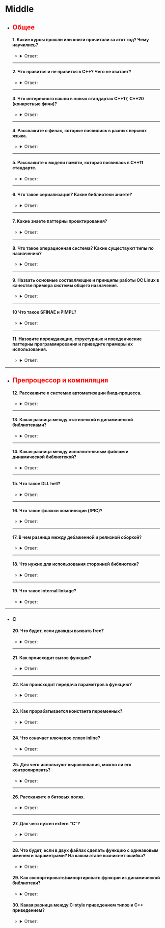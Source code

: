 # Middle

- ## <span style="color:red">Общее</span>

  #### 1. Какие курсы прошли или книги прочитали за этот год? Чему научились?

    - <details><summary>Ответ:</summary>

        - Otus [C++ professional](https://otus.ru/lessons/cpp-specialization/)
        - intel [multithreading](https://www.intel.com/content/www/us/en/support/ru-banner-inside.html)
        - [coding-interview-university](https://github.com/jwasham/coding-interview-university)
        - [Algorithms](https://github.com/Jollu8/Algorithms)
        - [LeetCode](https://leetcode.com/)
    </details>

  ---

  #### 2. Что нравится и не нравится в С++? Чего не хватает?

    - <details><summary>Ответ:</summary>

        - likes
            - Smart pointers
            - Pointers
            - free memory
            - OOP
            - C++
            - Data race
            - STL
            - Algorithms
            - I love my life because of C++

        - Unlike
            - Pointers
            - C++
            - I hate my life because it has to do with C++
    </details>

  ---

  #### 3. Что интересного нашли в новых стандартах С++17, С++20 (конкретные фичи)?

    - <details><summary>Ответ:</summary>

        - C++17
            - Nested Namespaces
            - Variable declaration in if and switch
            - if constexpr statement
            - Structured bindings
            - Fold Expressions
            - Direct list initialization of enums

        - C++20
            - C++ Concepts library
            - 3-way comparisons
            - Map contains
            - Range-based for loop
            - New identifiers ( import, module)
            - Calendar and time zone library
            - std::string functions
            - Array bounded/unbounded
            - std::to_array
            - Likely and unlikely attributes
    </details>

  ---

  #### 4. Расскажите о фичах, которые появились в разных версиях языка.

    - <details><summary>Ответ:</summary>

        - C++ best [futures](https://en.cppreference.com/w/cpp/standard_library)
    </details>

  ---

  #### 5. Расскажите о модели памяти, которая появилась в С++11 стандарте.

    - <details><summary>Ответ:</summary>

        - Модель памяти была разработана для C++11 и принята C11. Лоуренс Кроул проделал большую работу, чтобы интерфейс
          для атомарных операций был как можно ближе.
        - ##### Модель памяти С++ 11
            - Модель памяти, также известная как модель согласованности памяти, представляет собой спецификацию
              допустимого поведения многопоточных программ, выполняющихся с общей памятью. Самой базовой моделью
              является последовательная согласованность (SC), где все инструкции из всех потоков (кажутся) формируют
              общий порядок, который согласуется с порядком программы в каждом потоке.

            - Одной из наиболее важных особенностей C++11 является предоставление модели памяти с поддержкой
              многопоточности, которая позволяет писать многопоточные программы, не полагаясь на расширения для
              конкретной платформы.
            - Sequential consistency
                - SC означает, что все потоки соглашаются с порядком выполнения операций с памятью, и этот порядок
                  согласуется с порядком операций в исходном коде программы.
                - Некоторые языки программирования предлагают SC в многопроцессорной среде. В C++11 вы можете объявить
                  все общие переменные как атомарные типы C++11 с ограничениями порядка использования памяти по
                  умолчанию. В Java вы можете пометить все общие переменные как volatile[ 1 ] [ 2 ].
                - Компилятор вставляет дополнительные инструкции за кулисами, например, ограничения памяти, чтобы
                  обеспечить соблюдение порядка.

                ```c++
                std::atomic<int> x(0), y(0);
                //thread1
                x = 1;
                //thread2
                y = 1;
                //thread3
                if(x==1 && y==0)
                    print ("x first");
                //thread4
                if(y==1 && x==0)
                    print ("y first");
                // Атомарные типы C++11 гарантируют SC, поэтому для вывода обоих сообщений требуется impsbl.
                ```
                - [1. Последовательная согласованность_1](http://bartoszmilewski.com/2008/11/11/who-ordered-sequential-consistency/)
                - [2. Последовательная согласованность_2](http://preshing.com/20120612/an-introduction-to-lock-free-programming/#sequential-consistency)
            - Concurrency needs sync
                - Для повышения производительности современные процессоры часто выполняют инструкции не по порядку,
                  чтобы полностью использовать ресурсы. Поскольку аппаратное обеспечение обеспечивает целостность
                  инструкций, мы никогда не заметим этого при выполнении одного потока. Однако для нескольких потоков
                  это может привести к непредсказуемому поведению.
                - При многопоточном выполнении неконтролируемое планирование приводит к гонке данных, где результаты
                  зависят от времени выполнения кода. При некотором невезении (например, при переключении контекста в
                  несвоевременные моменты выполнения) мы получаем неверный результат.
                - (i) взаимное исключение ( атомарное )
                - Для достижения атомарности мы можем запросить у аппаратного обеспечения несколько полезных инструкций
                  для построения взаимного исключения, которое гарантирует, что если один поток выполняется в
                  критической секции, другие не смогут этого сделать.
                - (ii) ожидание другого ( условная переменная)
                - Во многих случаях поток продолжает свое выполнение только при выполнении некоторого условия. Таким
                  образом, один поток должен ждать, пока другой завершит какое-либо действие, прежде чем
                  продолжить.
                - [1. Потоки OSTEP](http://pages.cs.wisc.edu/~remzi/OSTEP/threads-intro.pdf)
                - [2. Условная переменная OSTEP](http://pages.cs.wisc.edu/~remzi/OSTEP/threads-cv.pdf)
                - [3. Условная переменная Wiki](http://en.cppreference.com/w/cpp/thread/condition_variable)
                - [4. Ограждение памяти](http://stackoverflow.com/questions/286629/what-is-a-memory-fence)
            - Memory ordering is crucial
                - Порядок операций с памятью в системе по умолчанию очень расслаблен, и ЦП имеет большую свободу
                  переупорядочивать операции, и компиляторы также могут располагать инструкции, которые он выдает, в
                  любом порядке, который им нравится, при условии, что это не влияет на очевидную работу программы.
                - В многопоточном сценарии, чтобы избежать условий гонки, следует применять порядок доступа из разных
                  потоков.
                - (i) Ограниченные гарантии ЦП
                  на любом ЦП зависимые обращения к памяти будут выполняться по порядку;
                  перекрывающиеся загрузки и сохранения внутри определенного ЦП будут казаться упорядоченными внутри
                  этого ЦП;
                  перекрывающиеся обращения к памяти могут быть объединены или отброшены.
                  (ii) преобразование кода
                  ЦП и другие устройства в системе могут использовать различные приемы для повышения производительности,
                  включая переупорядочивание, отсрочку и комбинацию операций с памятью; спекулятивные нагрузки;
                  спекулятивное предсказание переходов и различные виды кэширования.
                - оптимизация компилятора
                  что знает компилятор
                  --> все операции с памятью в этом потоке и что именно они делают, включая зависимости данных;
                  --> как быть достаточно консервативным перед лицом псевдонимов psbl
                  что не знает
                  --> какие ячейки памяти являются "изменяемыми общими" переменными и могут изменяться асинхронно из-за
                  операции с памятью
                  в другом потоке
                  --> как быть достаточно консервативным перед лицом совместного использования psbl
                  решение: скажите --> каким-то образом определите операции над "изменяемыми общими" локациями
                  Независимые операции с памятью эффективно выполняются в случайном порядке, но это может быть проблемой
                  для
                  взаимодействия CPU-CPU и для ввода-вывода, и, следовательно, нам нужен порядок.
                - (iii) заказ является контрактом
                  Вы обещаете: правильно синхронизировать вашу программу (без условий гонки)
                  «Система» обещает: обеспечить иллюзию выполнения написанной вами программы
            - Ordering techniques
                - Чтобы гарантировать SC, вы должны подумать, как предотвратить переупорядочивание памяти. Пути могут
                  быть облегченной синхронизацией или ограждением, полным ограждением или семантикой
                  приобретения/освобождения .
                - Хранилище выпуска делает свои предыдущие доступы видимыми для потока, выполняющего загрузку, который
                  видит (сопряжение) с этим хранилищем.
                - Автоматизация получения и выпуска:
                  --> не пишите заборы вручную.
                  --> заставьте компилятор писать барьеры для вас, используя абстракции «критической области»: мьютексы
                  и переменные std::
                  atomic<> .
                - (i) #1: используйте мьютексы
                  используйте блокировки мьютекса для защиты кода, который читает/записывает общие переменные.
                  Плюсы:
                  Минусы: требует осторожности при каждом использовании общих переменных.
                - ```c++
                  //Lock acquire/release:
                  mut_x.lock(); //"acquire" mut_x ==> ld.acq mut_x
                  ... read/write x ...
                  mut_x.unlock(); //"release" mut_x ==> st.rel mut_x
                  ```
                - (ii) #2: std::atomic<>
                  специальные атомарные типы автоматически защищены от переупорядочения.
                  Плюсы: просто пометьте переменную, а не везде, где она используется. Минусы: написать правильный
                  атомарный код сложнее, чем кажется.
                - ```c++
                  std::atomics: read=acquire, write=release
                  while(whose_turn != me){} //read whose_turn ==> ld.acq whose_turn
                  ... read/write x ...
                  whose_turn = someone_else; //write whose_turn ==> st.rel whose_turn
                  ```
                - (iii) #3: заборы и заказанные API
                  Ограждение/барьер памяти — это класс инструкций, обеспечивающих загрузку/сохранение памяти в ожидаемом
                  порядке. В
                  отличие от мьютексов высокого уровня и атомарных объектов, ограничения памяти зависят от аппаратного
                  обеспечения.

                - Свободное от
                    - блокировок программирование Свободная от блокировок программа никогда не может быть полностью
                      остановлена ​​ни одним
                      потоком. Полная «блокировка» может быть любой, например, тупиковой, живой или даже злонамеренной
                      диспетчерской.

                - [1. Последовательная согласованность](http://preshing.com/20120612/an-introduction-to-lock-free-programming/#sequential-consistency)
                - [2. Блокировка свободного программирования](http://stackoverflow.com/questions/14011849/lock-free-multithreaded-programming)
                - [3. Получение и освобождение семантики](http://preshing.com/20120913/acquire-and-release-semantics/)
            - Object layout
                - Все данные в программе C++ состоят из объектов, каждый из которых представляет собой «область
                  хранения».
                  Объекты могут быть простого фундаментального типа, такого как int или float, а также могут быть
                  экземплярами определяемых пользователем классов.
                  Независимо от типа объект хранится в одной или нескольких ячейках памяти. Каждая такая ячейка памяти
                  является либо объектом (или подобъектом) скалярного типа, например, short или my_class*, либо
                  последовательностью смежных.
                - Каждая переменная является объектом, включая те, которые являются членами других объектов.
                  Каждый объект занимает как минимум одну ячейку памяти.
                  Переменные фундаментального типа (например, int или char ) представляют собой точно одну ячейку
                  памяти, независимо от их размера, даже если они являются смежными или являются частью массива.
                  Смежные битовые поля являются частью одной и той же ячейки памяти.
                  Учитывая две глобальные переменные char c и char d :
                - ```c++
                  //Thread 1
                  { lock_guard<mutex> lock(cMutex);
                      c = 1;
                  }
                  //Thread 2
                  { lock_guard<mutex> lock(dMutex);
                      d = 1;
                  }
                  ```
                - В идеальном C++11 нет расы, но в реальной жизни это psbl (например, и смежные битовые поля как один
                  объект):
                - ```c++
                  //system lays out c then d contiguously
                  char tmp[4]; //32-bit scratchpad
                  memcpy(&tmp[0], &c, 4); //read 32b starting at c
                  tmp[1] = 1; //set only bits of d
                  memcpy(&c, &temp[0], 4); //write 32 bits back
                  //thread 2 sliently also write to c without holding cMutex
                  ```
              [1. Битовое поле](http://en.cppreference.com/w/cpp/language/bit_field)
              [2. Ложное совместное использование](https://software.intel.com/en-us/articles/avoiding-and-identifying-false-sharing-among-threads)
                - Спекуляция и размещение реестра
                    - предположение:
                      система (компилятор, ЦП, кеш, ...) предполагает, что условие может быть истинным (например,
                      предсказание ветвления),
                      или имеет основания полагать, что условие часто верно (например, оно было истинным последние 100
                      раз). мы выполнили
                      этот код)
                      Чтобы сэкономить время, мы можем оптимистично начать дальнейшее выполнение, основываясь на этом
                      предположении. Если
                      это правильно, мы сэкономили время. Если это неправильно, мы должны отменить любую спекулятивную
                      работу.
                    - ```c++
                      if(cond)    | {
                           lock x | unique_lock<mutex> hold(mut, defer_lock)
                              ... | if(cond)
                      if(cond)    | hold.lock();
                            use x | ...
                              ... | if(cond)
                      if(cond)    | use x
                         unlock x | ...
                                  | }//as-if "if(cond) hold.unlock()"
                      ```
                    - Приведенный выше общий шаблон безопасен для MM C++11. Но остерегайтесь ошибок компилятора...
                    - ```c++
                      //x is a shared var
                      if(cond)
                      x = 42;
                      //cond is speculated to be true, rewrite code
                      r1 = x; //read what's there
                      x = 42; //oops: optimistic write is NOT conditional
                      if(!cond) //check if we guessed wrong
                      x = r1; //oops: back-out write is NOT sc
                - размещение регистра
                - условные блокировки :
                  --> Проблема: ваш код использует блокировку по условию, но в вашей системе есть ошибка, которая
                  изменяет условную
                  запись на безусловную.
            - C++11 techniques
                - (i) std::lock_guard
                  Класс lock_guard — это оболочка мьютекса, предоставляющая удобный механизм в стиле RAII для владения
                  мьютексом на время действия блока с областью действия.
                  Когда создается объект защиты блокировки, он пытается завладеть предоставленным ему мьютексом. Когда
                  управление покидает область, в которой был создан объект защиты блокировки, блокировка_защиты
                  разрушается, а мьютекс освобождается.
                - ```c++
                  #include <thread>
                  #include <mutex>
                  #include <iostream>
    
                  int g_i = 0;
                  std::mutex g_i_mutex; //protects g_i
    
                  void safe_incremenet(){
                      std::lock_guard<std::mutex> lock(g_i_mutex);
                      ++g_i;
                      std::cout << std::this_thread::get_id() << ":" << g_i << '\n';
     
                      //g_i_mutex is automatically released when lock goes out of scope
                  }
    
                  int main(){
                      std::cout << __func__ << ": " << g_i << '\n';
                      std::thread t1(safe_increment);
                      std::thread t2(safe_increment); 
                      t1.join();
                      t2.join(); 
                      std::cout << __func__ << ": " << g_i << '\n';
                  }
                  ```
                - (ii) Используйте std::atomic для параллелизма
                  Экземпляры шаблона std::atomic предлагают операции, которые гарантированно будут восприниматься
                  другими потоками как атомарные. После создания объекта std::atomic операции над ним ведут себя так,
                  как если бы они находились внутри критической секции, защищенной мьютексом, но операции обычно
                  реализуются с использованием специальных машинных инструкций, которые более эффективны, чем в случае,
                  если бы мьютекс был занят.
                - ```c++
                  std::atomic<int> ai(0); //init ai to 0
                  ai = 10; //atomically set AI to 10
                  std::cout << ai; //atomically read AI's value
                  ++ai; //atomically increment ai to 11
                  --ai; //atomically decrement ai to 10
                  ```
                - Во время выполнения этих операторов другие потоки, читающие ai, могут видеть только значения 0, 10 или
                    11. Никакие
                        другие значения невозможны (предположим, что это единственный поток, изменяющий ai).
                - std::atomic гарантирует только то, что чтение ai является атомарным, но не гарантирует, что весь
                  оператор будет
                  выполняться атомарно.
                - Между моментом чтения значения ai и вызовом оператора << для записи в стандартный вывод другой поток
                  мог изменить
                  значение ai.
                - после создания объекта std::atomic все его функции-члены, в том числе содержащие операции RMW,
                  гарантированно будут
                  восприниматься другими потоками как атомарные.
            - (iii) Непереносимые функции по своей сути
              Для поддержки низкоуровневого программирования C++ определяет некоторые функции, зависящие от машины.
                - Битовые поля
                  Битовое поле содержит определенное количество битов, а структура памяти битового поля зависит от
                  машины.
                - volatile
                  Ключевое слово volatile указывает компилятору, что он не должен выполнять оптимизацию таких объектов.
            - потоки С++
                - (1) Управление потоками
                - (i) базовое управление
                  detach thread
                  отсоединяет поток, представленный объектом, от вызывающего потока, позволяя им выполняться независимо
                  друг от друга.
                  Оба потока продолжают работать без блокировки и синхронизации.
                  Когда любой из них завершает выполнение, его ресурсы освобождаются.

                - Вызов detach() для объекта потока оставляет поток работать в фоновом режиме, и к нему больше нельзя
                  присоединиться.

                - join thread
                  Функция возвращается после завершения выполнения потока.

                - передача владения потоком std::thread t2=std::move(t1)

                - [1 Отделение нити](http://www.cplusplus.com/reference/thread/thread/detach/)
                - [2 Соединение нити](http://www.cplusplus.com/reference/thread/thread/join/)
                - ```c++
                  //compile: -std=c++0x -pthread
                  //the func we want to execute on the new thread
                  void task1(string msg){
                      cout << "task1 says: " << msg;
                  }

                  int main(){
                      //constructs the new thread and runs it
                      //form: thread(Function&& f, Args&&... args);
                      thread t1(task1, "Hello");

                      //makes the main thread wait for the new thread to finish, then continue
                      t1.join();
                  }
                  ```
                - ```c++
                  void pause_thread(int n){
                      std::this_thread::sleep_for (std::chrono::seconds(n));
                      std::cout << "pause of " << n << " seconds ended\n";
                  }

                  int main(){
                      std::cout << "spawning and detaching 3 threads ...\n";
                      std::thread(pause_thread, 1).detach();
                      std::thread(pause_thread, 2).detach();
                      std::thread(pause_thread, 3).detach();

                      std::cout << "Done spawning thread.\n";
                      //give the detached threads time to finish, but no guarantee
                      pause_thread(5);
                      return 0;
                  }
                  ```
    </details>

  ---

  #### 6. Что такое сериализация? Какие библиотеки знаете?

    - <details><summary>Ответ:</summary>

        - [Сериализация](https://habr.com/ru/post/479462/) — процесс перевода структуры данных в последовательность
          байтов. Обратной к операции сериализации
          является операция десериализации — создание структуры данных из битовой последовательности. Сериализация
          используется для передачи объектов по сети и для сохранения их в файлы.

    </details>

  ---

  #### 7. Какие знаете паттерны проектирования?

    - <details><summary>Ответ:</summary>

        - Ссылка на [материал](https://cpphinditutorials.com/dev-cpp/16-basic-patterns-programs-in-cpp/)
        - [GoF](http://www.dre.vanderbilt.edu/~schmidt/qualcomm/GoF-patterns.html)
    </details>

  ---  

  #### 8. Что такое операционная система? Какие существуют типы по назначению?

    - <details><summary>Ответ:</summary>

      OS [wiki](https://en.wikipedia.org/wiki/Operating_system)
    </details>

  --- 

  #### 9. Назвать основные составляющие и принципы работы ОС Linux в качестве примера системы общего назначения.

    - <details><summary>Ответ:</summary>

      5 основных принципов безопасности системы Linux
      До сих пор часто люди не знают, с чего начать, когда дело доходит до информационной безопасности. С помощью 5
      основных принципов мы можем улучшить безопасность системы Linux и задаться вопросом, достаточно ли мы сделали.

        1. Знайте свою систему (системы)
           Первый принцип заключается в том, чтобы знать, что должна делать ваша система. Какова его основная роль,
           какие
           программные пакеты ему нужны и кому нужен доступ?
           Зная роль системы, вы сможете лучше защитить ее от известных и неизвестных угроз.
           ##### Меры безопасности:
            - Политика паролей
            - Надлежащее управление исправлениями программного обеспечения
            - Управление конфигурацией
            - Документация
        2. Наименьшее количество привилегий
           Каждый запущенный процесс или установленный пакет может стать целью. Специалисты по безопасности называют это
           «поверхностью атаки». Что вам нужно, так это свести к минимуму эту поверхность атаки, удалив ненужные
           компоненты,
           ограничив доступ и по умолчанию используя стратегию «запретить, если только». Последнее означает, что доступ
           по
           умолчанию заблокирован, если вы его не разрешите (внесение в белый список).
           ##### Меры безопасности:
            - Использовать минимальную/базовую установку
              Разрешайте доступ только тем, кто действительно в этом нуждается
        3. Выполняйте глубокую защиту,
           защитите систему, применяя несколько уровней безопасности. Этот принцип называется «защита в глубину» и его
           можно
           сравнить с луковицей: чтобы добраться до сердцевины, нужно чистить слой за слоем. Одна сломанная защита может
           помочь
           нам защититься от полной компрометации.
           ##### Меры безопасности:
            - IP-таблицы/Nftables
            - Усиление программных компонентов
        4. Защита — это ключ, обнаружение — необходимость
           Безопасность фокусируется на защите активов. Хотя это основная цель, мы должны учитывать, что однажды наша
           защита
           будет сломана. Поэтому мы хотим узнать это как можно скорее, чтобы мы могли правильно действовать. Здесь
           связаны оба
           принципа 3 и 4. Установите надлежащие методы обнаружения, подобные растяжкам, используемым военными.
           ##### Меры безопасности:
            - Фреймворк аудита Linux
            - Удаленное ведение журнала
            - Создавайте резервные копии и тестируйте их
        5. Знай своего врага
           Вы можете правильно защитить систему только в том случае, если знаете, с какими угрозами вы сталкиваетесь.
           Почему эта
           система должна быть целью и кто будет нацеливаться на нее? Проведите анализ рисков и определите, каким
           потенциальным
           угрозам может подвергнуться ваша система.
           ##### Меры безопасности:
            - Сканирование уязвимостей
            - Тесты на проникновение
            - Анализ риска

        - [materials](https://slidetodoc.com/the-linux-system-design-principles-design-principles-linux/)
    </details>

  ---

  #### 10 Что такое SFINAE и PIMPL?

    - <details><summary>Ответ:</summary>

        - SFINAE
            - SFINAE расшифровывается как Substitution Failure Is Not An Error. _ __Плохо сформированный код,
              возникающий в результате подстановки типов (или значений) для создания экземпляра шаблона функции или
              шаблона класса, не является серьезной ошибкой компиляции, он рассматривается только как ошибка вывода.
            - Неудачи вывода при создании экземпляров шаблонов функций или специализаций шаблонов классов удаляют этого
              кандидата из множества рассматриваемых, как если бы этот неудачный кандидат не существовал с самого
              начала.
            - ```c++
              template <class T>
              auto begin(T& c) -> decltype(c.begin()) { return c.begin(); }
              template <class T, size_t N>
              T* begin(T (&arr)[N]) { return arr; } 
              int vals[10];
              begin(vals); // OK. The first function template substitution fails because
                           // vals.begin() is ill-formed. This is not an error! That function
                           // is just removed from consideration as a viable overload candidate,
                           // leaving us with the array overload.
              ```
            - Только ошибки замены в непосредственном контексте считаются ошибками дедукции, все остальные считаются
              серьезными ошибками.
            - ```c++
              template <class T>
              void add_one(T& val) { val += 1; }
              int i = 4;
              add_one(i); // ok
              std::string msg = "Hello";
              add_one(msg); // error. msg += 1 is ill-formed for std::string, but this
                            // failure is NOT in the immediate context of substituting T
              ```
        - PIMPLS
            - Когда в заголовочный файл вносятся изменения, все исходники, включая его, необходимо перекомпилировать. В
              больших проектах и библиотеках это может вызвать проблемы со временем сборки из-за того, что даже при
              внесении небольшого изменения в реализацию всем приходится ждать некоторое время, пока они не скомпилируют
              свой код. Один из способов решить эту проблему — использовать PImpl Idiom, который скрывает реализацию в
              заголовках и включает файл интерфейса, который компилируется мгновенно.
            - Идиома PImpl (указатель на IMPLementation) — это метод, используемый для отделения реализации от
              интерфейса. Он сводит к минимуму раскрытие заголовков и помогает программистам уменьшить количество
              зависимостей при сборке за счет перемещения закрытых данных-членов в отдельный класс и доступа к ним через
              непрозрачный указатель.
            - <img src="Images/middle/img_10_1.png">
            - Как реализовать:
                1. Создайте отдельный класс (или структуру) для реализации
                2. Поместите все частные члены из заголовка в этот класс.
                3. Определите класс реализации (Impl) в файле заголовка.
                4. В заголовочном файле создайте предварительное объявление (указатель) , указывающее на класс
                   реализации.
                5. Определите деструктор и операторы копирования /присваивания .
            - Причина явного объявления деструктора заключается в том, что при компиляции интеллектуальный указатель (
              std::unique_ptr ) проверяет, существует ли в определении типа видимый деструктор, и выдает ошибку
              компиляции, если он объявлен только вперед.
            - Использование интеллектуального указателя является лучшим подходом, поскольку указатель берет на себя
              управление жизненным циклом PImpl.

        - ##### Пример:
            - Определение класса во включенном заголовочном файле является общедоступным интерфейсом класса.
            - Мы определяем уникальный указатель вместо необработанного, поскольку за время жизни объекта отвечает
              объект интерфейсного типа.
            - Поскольку std::unique_ptr является полным типом, для завершения класса реализации требуется
              объявленный пользователем деструктор и операторы копирования/присваивания.
            - Подход pimpl прозрачен с точки зрения пользователя. Внутренние изменения, внесенные в структуру
              IMPLementation, влияют только на содержащий ее файл (User.cpp) . Это означает, что пользователю не
              нужно перекомпилировать, чтобы применить эти изменения.

            ```c++
                /* |INTERFACE| User.h file */

                #pragma once
                #include <memory> // PImpl
                #include <string>
                using namespace std;

                class User {
                public:
                // Constructor and Destructors
                    ~User();
                    User(string name);
                    // Assignment Operator and Copy Constructor
                    User(const User& other);
                    User& operator=(User rhs);
                    // Getter
                    int getSalary();
                    // Setter
                    void setSalary(int);
                private:
                // Internal implementation class
                class Impl;
                // Pointer to the internal implementation
                unique_ptr<Impl> pimpl;
                };
            ```

            ```c++
                  /* |IMPLEMENTATION| User.cpp file */
                  #include "User.h"
                  #include <iostream>
                  using namespace std;
                  struct User::Impl {
                      Impl(string name) : name(move(name)){};
                      ~Impl();
                      void welcomeMessage()
                      {
                          cout << "Welcome, " << name << endl;
                      }
                      string name;
                      int salary = -1;
                      };
                      // Constructor connected with our Impl structure
                      User::User(string name) : pimpl(new Impl(move(name)))
                      {
                          pimpl->welcomeMessage();
                      }
                      // Default Constructor
                      User::~User() = default;
                      // Assignment operator and Copy constructor
                      User::User(const User& other) : pimpl(new Impl(*other.pimpl))
                      {
                      }
                      User& User::operator=(User rhs)
                      {
                          swap(pimpl, rhs.pimpl);
                          return *this;
                      }
                      // Getter and setter
                      int User::getSalary()
                      {
                          return pimpl->salary;
                      }
                      void User::setSalary(int salary)
                      {
                          pimpl->salary = salary;
                          cout << "Salary set to "
                              << salary << endl;
                      }
           ```

            - Преимущества PIMPl:
              Двоичная совместимость: двоичный интерфейс не зависит от приватных полей. Внесение изменений в
              реализацию
              не нарушит зависимый код.
              Время компиляции: время компиляции сокращается из-за того, что нужно пересобирать только файл
              реализации
              вместо того, чтобы каждый клиент перекомпилировал свой файл.
              Скрытие данных: можно легко скрыть определенные внутренние детали, такие как методы реализации и
              другие
              библиотеки, используемые для реализации общедоступного интерфейса.
              Недостатки PImpl:

            - Управление памятью: возможное увеличение использования памяти из-за большего выделения памяти, чем
              со
              структурой по
              умолчанию, что может иметь решающее значение при разработке встроенного программного обеспечения.
              Усилия по обслуживанию: обслуживание становится более сложным из-за дополнительного класса для
              использования pimpl и
              дополнительной косвенности указателя (Интерфейс можно использовать только через указатель/ссылку)
              .
              Наследование : Скрытая реализация не может быть унаследована, хотя класс PImpl может
    </details>

  ---

  #### 11. Назовите порождающие, структурные и поведенческие паттерны программирования и приведите примеры их использования.

    - <details><summary>Ответ:</summary>

        - ###### ПОРОЖДАЮЩИЕ ПАТТЕРНЫ
            - Согласно Википедии, порождающие шаблоны (creational patterns) — шаблоны проектирования, которые позволяют
              сделать систему независимой от способа создания, композиции и представления объектов.
            - Проще говоря, порождающие паттерны предназначены для создания экземпляра объекта или группы связанных
              объектов. К ним относятся:

            1. Singleton, или Одиночка
            2. Builder, или Строитель
            3. Factory Method, или Фабричный метод
            4. Prototype, или Прототип
            5. Abstract Factory, или Абстрактная фабрика

        - ##### Структурные паттерны
            - Структурные паттерны рассматривают вопросы о компоновке системы на основе классов и объектов. При этом
              могут использоваться следующие механизмы:
                - Наследование, когда базовый класс определяет интерфейс, а подклассы - реализацию. Структуры на основе
                  наследования получаются статичными.
                - Композиция, когда структуры строятся путем объединения объектов некоторых классов. Композиция
                  позволяет получать структуры, которые можно изменять во время выполнения.
                  Кратко рассмотрим особенности структрурных паттернов (шаблонов).

            1. Паттерн Adapter представляет собой программную обертку над уже существующими классами и предназначен для
               преобразования
               их интерфейсов к виду, пригодному для последующего использования в новом программном проекте.

            2. Паттерн Bridge отделяет абстракцию от реализации так, что то и другое можно изменять независимо.

            3. Паттерн Composite группирует схожие объекты в древовидные структуры. Рассматривает единообразно простые и
               сложные
               объекты.

            4. Паттерн Decorator используется для расширения функциональности объектов. Являясь гибкой альтернативой
               порождению
               классов, паттерн Decorator динамически добавляет объекту новые обязанности.

            5. Паттерн Facade предоставляет высокоуровневый унифицированный интерфейс к набору интерфейсов некоторой
               подсистемы, что
               облегчает ее использование.

            6. Паттерн Flyweight использует разделение для эффективной поддержки множества объектов.

            7. Паттерн Proxy замещает другой объект для контроля доступа к нему.

        - ##### ПОВЕДЕНЧЕСКИЕ ПАТТЕРНЫ
            - Согласно Википедии, поведенческие шаблоны (behavioral patterns) — шаблоны проектирования, определяющие
              алгоритмы и способы реализации взаимодействия различных объектов и классов.
            - Проще говоря, поведенческие паттерны связаны с распределением обязанностей между объектами и описывают
              структуру и шаблоны для передачи сообщений / связи между компонентами.
            - К ним относятся:
                - Template Method, или Шаблонный метод;
                - Iterator, или Итератор;
                - Observer, или Наблюдатель;
                - Chain of Responsibility, или Цепочка обязанностей;
                - Command, или Команда;
                - Mediator, или Посредник;
                - Memento, или Хранитель;
                - Visitor, или Посетитель;
                - Strategy, или Стратегия;
                - State, или Состояние.
    </details>

---

- ## <span style="color:red">Препроцессор и компиляция</span>

  #### 12. Расскажите о системах автоматизации билд-процесса.

    - <details><summary>Ответ:</summary>

        - [подробно](https://www.softwaretestinghelp.com/best-build-automation-software-tools/)
    </details>

  ---

  #### 13. Какая разница между статической и динамической библиотеками?

    - <details><summary>Ответ:</summary>

        - Библиотека динамической компоновки позволяет исполняемому модулю включать только ту информацию, которая
          необходима во время выполнения для поиска исполняемого кода для функции DLL. Все необходимые функции
          загружаются во время выполнения в зависимости от требований. Он будет отображаться на адрес DLL. Динамическая
          связанная библиотека также зависит от распространяемого MFC. Потому что он загружается только во время
          выполнения.

        - Статическая библиотека получает все указанные функции из библиотеки статической ссылки и помещает их вместе с
          вашим кодом в исполняемый файл. Таким образом, размер файла будет больше, чем у динамически связанной
          библиотеки. Но статическая связанная библиотека не будет зависеть ни от каких других DLL
     </details>

  ---

  #### 14. Какая разница между исполнительным файлом и динамической библиотекой?

    - <details><summary>Ответ:</summary>

        - Основное различие между EXE и DLL заключается в том, что файлы EXE могут выполняться с помощью операционной
          системы. Им не нужно какое-либо другое приложение для запуска. DLL-файлы, с другой стороны, не являются
          независимыми для запуска. Для их выполнения требуется EXE-файл.

     </details>

  ---

  #### 15. Что такое DLL hell?

    - <details><summary>Ответ:</summary>

        - [Когда приложение](https://en.wikipedia.org/wiki/DLL_Hell) А устанавливает общую библиотеку DLL версии 1.0,
          приходит приложение Б и обновляет общую библиотеку библиотеки до версии 1.1, которая должна быть совместима,
          но поведение немного отличается, затем приложение А перестает работать правильно и переустанавливает версию
          1.0, затем приложение Б останавливается. работает ... теперь представьте себе это с более чем 2 приложениями,
          скажем, дюжиной: `DLL Hell`.
    </details>

  ---

  #### 16. Что такое флажки компиляции (fPIC)?

    - <details><summary>Ответ:</summary>

        - Это `f` префикс `gcc` для параметров, которые «управляют соглашениями об интерфейсе, используемыми при
          генерации кода».
          Расшифровывается как  `PICPosition Independent Code`, это специализация `fpic` для m68K и SPARC.
          Изменить: после
          прочтения [11-й страницы документа, на который ссылается 0x6adb015](https://www.akkadia.org/drepper/dsohowto.pdf)
          Этот параметр имеет смысл только для общих библиотек, и вы сообщаете ОС, что используете глобальную таблицу
          смещения,
        - `GOT`. Это означает, что все ваши ссылки на адреса относятся к GOT, а код может использоваться несколькими
          процессами.
          В противном случае без этой опции загрузчику пришлось бы самому модифицировать все смещения.
          Излишне говорить, что мы почти всегда используем -fpic/PIC.
        - `man gcc`
            - ```
              -fpic
               Сгенерируйте позиционно-независимый код (PIC), пригодный для использования в совместно используемом
               библиотека, если она поддерживается для целевой машины. Такой код обращается ко всем
               постоянные адреса через глобальную таблицу смещений (GOT). Динамика
               загрузчик разрешает записи GOT при запуске программы (динамический
               загрузчик не является частью GCC; это часть операционной системы). Если
               размер GOT для связанного исполняемого файла превышает машинно-зависимый размер
               максимальный размер, вы получите сообщение об ошибке от компоновщика, указывающее
               что -fpic не работает; в этом случае перекомпилируйте с параметром -fPIC.
               (Эти максимальные значения составляют 8 тыс. для SPARC и 32 тыс. для m68k и RS/6000.
               У 386 такого ограничения нет.)

               Позиционно-независимый код требует специальной поддержки, и поэтому
               работает только на определенных машинах. Для 386 GCC поддерживает PIC для
               System V, но не для Sun 386i. Код, сгенерированный для
               IBM RS/6000 всегда не зависит от позиции.

               -fPIC
                Если поддерживается для целевой машины, сгенерируйте позиционно-независимый код,
                подходит для динамического связывания и позволяет избежать каких-либо ограничений на размер
                глобальная таблица смещений. Эта опция имеет значение на m68k
                и Spark.

                Позиционно-независимый код требует специальной поддержки, и поэтому
                работает только на определенных машинах.
                ```
    </details>

  ---

  #### 17. В чем разница между дебаженной и релизной сборкой?

    - <details><summary>Ответ:</summary>

        - Самое главное, что в режиме Debug нет оптимизаций, а в режиме Release оптимизации есть. Это важно, потому что
          компилятор очень продвинутый и может сделать довольно хитрое низкоуровневое улучшение вашего кода. В
          результате некоторые строки вашего кода могут остаться вообще без каких-либо инструкций, а некоторые могут
          быть перепутаны. Пошаговая отладка была бы невозможна. Кроме того, локальные переменные часто оптимизируются
          таинственным образом, поэтому контрольные значения и быстрые контрольные значения часто не работают, поскольку
          переменная «оптимизирована». А также множество других оптимизаций. Попробуйте как-нибудь отладить
          оптимизированный код .NET, и вы увидите.

        - Еще одно ключевое отличие заключается в том, что из-за этого параметры выпуска по умолчанию не беспокоят
          создание обширной информации об отладочных символах. Это файл .PDB, который вы могли заметить, и он позволяет
          отладчику выяснить, какие инструкции сборки соответствуют какой строке кода и т. д.

    </details>

  ---

  #### 18. Что нужно для использования сторонней библиотеки?

    - <details><summary>Ответ:</summary>

        - Чтобы ответить на этот вопрос, необходимо охватить несколько аспектов, ниже вы найдете два раздела:
            - пакет конфигурационного файла
            - Модуль ExternalProject CMake
        - ##### пакет конфигурационного файла
            - Если вы хотите интегрировать библиотеки, которые не входят в рамки вашего проекта, первым делом убедитесь,
              что все библиотеки предоставляют пакет файла конфигурации.

            - Пакет конфигурационных файлов обычно включает такие файлы, как `FooConfig.cmake`
              , `FooConfigVersion.cmakeи` `FooTargets.cmake`.

            - Вообще говоря, если библиотека `Foo` уже использует `CMake` и уже предоставляет пакет файла конфигурации,
              настройка вашего проекта `-DFoo_DIR:PATH=/path/to/build-or-install-dir/` позволит вам
              вызывать `find_package(Foo REQUIRED)` из вашего собственного проекта. Это позволит импортировать
              цели `CMake`, которые вы можете связать со своими собственными библиотеками или исполняемыми файлами.

            - Теперь, если библиотека `Foo` еще не использует `CMake`, есть варианты:
                - Случай 1:
                    - (a) библиотека `Foo` уже использует `CMake`
                    - (b) но НЕ предоставляйте пакет конфигурационного файла
                    - action : Предлагаю улучшить их систему сборки
                - Случай 2:
                    - (1) библиотека `Foo` не использует `CMake`
                    - (2) и сопровождающий `Foo` готовы перейти на `CMake` (или, по крайней мере, иметь `CMakeLists.txt`
                      рядом с их текущей системой сборки)
                    - action : Предлагаю улучшить их систему сборки
                - Случай 3:
                    - (1) библиотека `Foo` не использует `CMake`
                    - (2) и сопровождающий `Foo` не хотят переходить на `CMake`
                    - (3) но сопровождающий хочет сгенерировать пакет конфигурационного файла из своей текущей системы
                      сборки
                    - action : Я предлагаю им помочь. Это, например, то, что было сделано для `Qt5`, теперь он
                      предоставляет пакет конфигурационного файла.
                - Случай 4:
                    - (1) библиотека `Foo` не использует `CMake`
                    - (2) и сопровождающий `Foo` не хотят (или не готовы) переходить на `CMake`.
                    - (3) и текущая система сборки не работает должным образом, или библиотеку сложно собрать с помощью
                      более широкого набора компиляторов, или она не поддерживает кросс-компиляцию
                    - action : создайте проект (в идеале на GitHub) с именем foo-cmake-buildsystem, которое позволит
                      собрать библиотеку либо
                        - настройка проекта с указанием пути к существующему исходному дереву
                        - наличие проекта, загружающего исходный код для вас
                        - это, например, сделано для CPython. python-cmake-buildsystemНа GitHub доступен проект с именем
                - Случай 5:
                    - (1) по какой-либо причине сопровождающий Fooне хочет переходить, или поддержка альтернативной
                      системы сборки невозможна, или библиотека уже доступна в системе
                    - action : Вы можете создать объект FindFoo.cmake, который будет создавать импортированные цели.
                        - такой файл может быть специфичен для вашего проекта или может быть напрямую добавлен в CMake.
                        - это, например, случай FindOpenSSL.cmake, FindGit.cmake, ...
            - Чтобы узнать больше о пакете файла конфигурации,
              см. https://cmake.org/cmake/help/latest/manual/cmake-packages.7.html .

        - Модуль ExternalProject CMake
          Если библиотека Foo:
            - (1) недоступно в системе:
                - или не может быть установлен с помощью менеджера пакетов
                - или работа с сообществом, поддерживающим пакеты (debian, conda-forge, Chocolatey, ...), чтобы иметь
                  такой пакет невозможно
            - (2) или должен быть скомпилирован специально для вашего проекта
        - Затем ExternalProjectмодуль CMake позволит вам загружать, настраивать, создавать... эти проекты из вашего
          собственного проекта.

        - Есть несколько подходов к тому, чтобы это произошло.

        - Вот один из них, который работает хорошо: вы можете настроить двухуровневую систему сборки, которую мы
          называем: SuperBuild.

        - Чтобы поддержать этот SuperBuildподход, ваш CMakeLists.txt может иметь следующую структуру:

        - ```
          project(AwesomeProject)
          option(Awesome_ENABLE_EXTRA "Enable more awesome stuff" OFF)
          option(AwesomeProject_SUPERBUILD "Build ${PROJECT_NAME} and the projects it depends on." ON)
          if(AwesomeProject_SUPERBUILD)
          include("${CMAKE_CURRENT_SOURCE_DIR}/SuperBuild.cmake")
          return()
          endif()
          find_package(Foo REQUIRED)

          add_library(AwesomeLib ....)
          target_link_libraries(AwesomeLib PUBLIC Foo)
          ```
        - Затем в файле `SuperBuild.cmake` у вас будут примерно два вызова:
        - ```
          ExternalProject_Add(Foo
          GIT_REPOSITORY "git://github.com/Foo/Foo"
          GIT_TAG "123456"
          SOURCE_DIR ${CMAKE_BINARY_DIR}/Foo
          BINARY_DIR ${CMAKE_BINARY_DIR}/Foo-build
          CMAKE_CACHE_ARGS
          -DFOO_ENABLE_BAR:BOOL=1
          INSTALL_COMMAND ""
          )
 
          ExternalProject_Add(AwesomeProject
          SOURCE_DIR ${CMAKE_CURRENT_SOURCE_DIR}
          BINARY_DIR ${CMAKE_BINARY_DIR}/AwesomeProject-build
          DOWNLOAD_COMMAND ""
          UPDATE_COMMAND ""
          CMAKE_CACHE_ARGS
          -Foo_DIR:PATH=${CMAKE_BINARY_DIR}/Foo-build
          -DAwesome_ENABLE_EXTRA:BOOL=${Awesome_ENABLE_EXTRA}
          INSTALL_COMMAND ""
          )
          ```

        - Это означает, что обычное дерево сборки теперь находится в подкаталоге `AwesomeProject-build`.

        - Обратите внимание, что `Foo-build` и `AwesomeProject-build` являются двумя независимыми деревьями сборки,
          связующим звеном
          между ними является рассмотренный выше конфиг-файл пакета.

        - Это стало возможным благодаря настройке `AwesomeProject`
          подпроекта `-Foo_DIR:PATH=${CMAKE_BINARY_DIR}/Foo-build` и вызову
          `find_package(Foo REQUIRED)`.

        - Если вы используете такие инструменты, как `VisualStudio`, вы можете открыть файл решения, найденный в любом
          из этих
          подкаталогов.

        - Чтобы узнать больше о внешнем проекте: [here](https://cmake.org/cmake/help/latest/module/ExternalProject.html)

        - ##### вывод
            - Есть еще много деталей, но я надеюсь, что это позволит вам лучше понять, что возможно.
    </details>

  ---

  #### 19. Что такое internal linkage?

    - <details><summary>Ответ:</summary>

        - Часто довольно трудно провести различие между масштабом и связью, а также ролью, которую они играют. Эта
          статья фокусируется на области действия и связи, а также на том, как они используются в языке C.
          Примечание. Все программы на C были скомпилированы на 64-битной версии GCC 4.9.2. Кроме того, в этой статье
          термины «идентификатор» и «имя» используются взаимозаменяемо.

        - ##### Определения
            - Область действия. Область действия идентификатора — это часть программы, в которой идентификатор может
              быть доступен напрямую. В C все идентификаторы имеют лексическую (или статическую) область видимости.
              Связывание: Связывание описывает, как имена могут или не могут ссылаться на один и тот же объект во всей
              программе или в одной единице перевода.
              Вышеупомянутое похоже на Scope, но это не так. Чтобы понять, что означает вышеизложенное, давайте
              углубимся в процесс компиляции.
              Единица перевода: Единица перевода — это файл, содержащий исходный код, файлы заголовков и другие
              зависимости. Все эти источники сгруппированы вместе, чтобы сформировать единую единицу трансляции, которая
              затем может использоваться компилятором для создания одного исполняемого объекта. Важно правильно связать
              источники. Например, компилятор должен знать, что `printf` определение находится в stdioзаголовочном
              файле.
        - В C и C++ программа, состоящая из нескольких файлов с исходным кодом, компилируется по одному . До
          процесса компиляции переменная может быть описана ее областью видимости. Это свойство связи вступает в
          игру только тогда, когда начинается процесс связывания. Таким образом, область видимости — это свойство,
          обрабатываемое компилятором, тогда как компоновка — это свойство, обрабатываемое компоновщиком.

        - Компоновщик связывает ресурсы вместе на этапе связывания процесса компиляции. Компоновщик — это программа,
          которая
          принимает несколько файлов машинного кода в качестве входных данных и создает исполняемый объектный код.
          Он разрешает
          символы (т. е. извлекает определение символов, таких как «+» и т. д.) и упорядочивает объекты в адресном
          пространстве.

        - Связывание — это свойство, описывающее, как компоновщик должен связать переменные. Должна ли быть доступна
          переменная
          для использования в другом файле? Следует ли использовать переменную только в объявленном файле? Оба
          определяются
          связью.
          Таким образом, связывание позволяет вам связывать имена вместе для каждого файла, область действия
          определяет
          видимость этих имен.
          Существует 2 типа связи:

            - Внутренняя связь : идентификатор, реализующий внутреннюю связь, недоступен за пределами единицы перевода,
              в которой он
              объявлен. Любой идентификатор внутри единицы может получить доступ к идентификатору, имеющему внутреннюю
              связь. Он
              реализуется ключевым словом static. Внутренне связанный идентификатор хранится в инициализированном или
              неинициализированном сегменте оперативной памяти. ( примечание: static также имеет значение в отношении
              области
              действия, но здесь это не обсуждается).
              Некоторые примеры:

        - ##### Животные.cpp
            ```c
            // C code to illustrate Internal Linkage
            #include <stdio.h>
            static int animals = 8;
            const int i = 5;
            int call_me(void)
            {
                printf("%d %d", i, animals);
            }
            ```

            - Приведенный выше код реализует статическую привязку к идентификатору `animals`. Учтите `Feed.cpp`, что
              находится в той же
              единице перевода.

        - ##### Feed.cpp
            - ```c
              // C code to illustrate Internal Linkage
              #include <stdio.h>
              int main()
              {
                  call_me();
                  animals = 2;
                  printf("%d", animals);
                  return 0;
              }
              ```
            - При компиляции сначала `Animals.cpp`, а затем `Feed.cpp` мы получаем

            - `Выход: 5 8 2`
            - Теперь учтите, что Feed.cpp находится в другой единице перевода. Он будет скомпилирован и запущен, как
              указано выше,
              только если мы используем #include "Animals.cpp".
              Рассмотрим Wash.cpp, расположенный в 3-й единице трансляции.

            - ##### Wash.cpp
            - ```c
               // C code to illustrate Internal Linkage
               #include <stdio.h>
               #include "animal.cpp" // note that animal is included.
               int main()
               {
                   call_me();
                   printf("\n having fun washing!");
                   animals = 10;
                   printf("%d\n", animals);
                   return 0;
               }
               ```
            - При компиляции получаем:
            - ```
               Вывод : 5 8`
               весело стираю!
               10
               ```
            - Есть 3 единицы перевода (животные, корм, стирка), которые используют `animals` код.
              Это приводит нас к выводу, что каждая единица перевода обращается к своей собственной копии
              файла `animals`.
              Поэтому мы
              имеем `animals= 8` для `Animals.cpp`, `animals= 2` для `Feed.cpp` и `animals= 10` для `Wash.cpp`. Файл.
              Такое поведение
              потребляет
              память и снижает производительность.

            - Еще одно свойство внутренней компоновки заключается в том, что она реализуется только в том случае, если
              переменная
              имеет глобальную область видимости , а все константы по умолчанию связаны внутри.

            - Использование: Как мы знаем, переменная с внутренней связью передается путем копирования. Таким образом,
              если
              заголовочный файл имеет функцию fun1()и исходный код, в который она включена, также имеет ее, fun1()но с
              другим
              определением, то эти две функции не будут конфликтовать друг с другом. Таким образом, мы обычно используем
              внутреннюю
              компоновку, чтобы скрыть локальные вспомогательные функции модуля перевода от глобальной области
              видимости. Например,
              мы можем включить заголовочный файл, содержащий метод чтения ввода от пользователя, в файл, который может
              описывать
              другой метод чтения ввода от пользователя. Обе эти функции независимы друг от друга, когда связаны.

            - Внешняя связь: идентификатор, реализующий внешнюю связь, виден каждой единице перевода . Внешне связанные
              идентификаторы совместно используются единицами перевода и считаются расположенными на самом внешнем
              уровне программы.
              На практике это означает, что вы должны определить идентификатор в месте, которое видно всем, чтобы у него
              было только
              одно видимое определение. Это связь по умолчанию для глобальных переменных и функций. Таким образом, все
              экземпляры
              определенного идентификатора с внешней связью ссылаются на один и тот же идентификатор в программе.
              Ключевое слово
              `extern` реализует внешнюю связь.
              Когда мы используем ключевое слово extern, мы говорим компоновщику искать определение в другом месте.
              Таким образом,
              объявление внешнего идентификатора не занимает места. `Extern` идентификаторы обычно хранятся в
              инициализированном/неинициализированном или текстовом сегменте ОЗУ.

            - Пожалуйста, пройдитеПонимание ключевого слова extern в `C` , прежде чем переходить к следующим
              примерам.
              Можно использоват `extern` переменную в локальной области видимости. В нем должны быть дополнительно
              изложены
              различия
              между увязкой и объемом. Рассмотрим следующий код:
            - ```c
              // C code to illustrate External Linkage
              #include <stdio.h>

              void foo()
              {
              int a;
              extern int b; // line 1
              }

              void bar()
              {
              int c;
              c = b; // error
              }

              int main()
              {
              foo();
              bar();
              }
              ```
            - Ошибка: «b» не был объявлен в этой области

            - Объяснение: переменная bимеет локальную область действия в функции foo, даже если это
              externпеременная. Обратите
              внимание, что компиляция выполняется перед компоновкой; т.е. область действия — это концепция, которую
              можно
              использовать только на этапе компиляции. После того, как программа скомпилирована, нет такого понятия,
              как «область
              действия переменной».

            - При компиляции учитывается объем b. Он имеет локальную область действия в foo(). Когда компилятор видит
              externобъявление, он полагает, что где-то есть определение, bи позволяет компоновщику обработать все
              остальное.

            - Однако тот же компилятор будет проходить через bar()функцию и пытаться найти переменную b. Поскольку bбыл
              объявлен
              extern, компилятор еще не выделил ему память; его еще не существует. Компилятор позволит компоновщику
              найти
              определение bв единице перевода, а затем компоновщик присвоит bзначение, указанное в определении. Только
              тогда bона
              будет существовать и будет назначена память. Однако, поскольку во время компиляции в области действия
              bar()или даже в
              глобальной области нет объявления, компилятор выдает указанную выше ошибку.

            - Учитывая, что работа компилятора состоит в том, чтобы убедиться, что все переменные используются в
              пределах их области
              видимости, он жалуется, когда видит bin bar(), когда bбыл объявлен в foo()области видимости . Компилятор
              остановит
              компиляцию, и программа не будет передана компоновщику.

            - Мы можем исправить программу, объявив bее глобальной переменной, переместив строку 1 перед fooопределением

            - Давайте посмотрим на другой пример

            - ```c
              // C code to illustrate External Linkage
              #include <stdio.h>

              int x = 10;
              int z = 5;
              int main()
              {
                   extern int y; // line 2
                   extern int z;
                   printf("%d %d %d", x, y, z);
              }
              int y = 2;
              ```
            - `Выход: 10 2 5`
            - Мы можем объяснить вывод, наблюдая за поведением внешней связи. Мы определяем 2 переменные xи zв
              глобальной области
              видимости. По умолчанию оба они имеют внешнюю связь. Теперь, когда мы объявляем yas extern, мы сообщаем
              компилятору,
              что существует a yс некоторым определением в той же единице перевода. Обратите внимание, что это
              происходит на этапе
              компиляции, когда компилятор доверяет externключевому слову и компилирует остальную часть программы.
              Следующая строка
              extern int zне влияет на z, так как zпо умолчанию связана с внешней ссылкой, когда мы объявили ее как
              глобальную
              переменную вне программы. Когда мы сталкиваемся со printfстрокой, компилятор видит 3 переменные, все 3
              были объявлены
              ранее, и все 3 используются в своих областях (вprintfфункция). Таким образом, программа успешно
              компилируется, даже
              если компилятор не знает определенияy

            - Следующий этап — связывание. Компоновщик просматривает скомпилированный код xи zсначала находит. Поскольку
              они
              являются глобальными переменными, по умолчанию они связаны извне. Затем компоновщик обновляет значение xи
              zво всей
              единице перевода как 10 и 5. Если есть какие-либо ссылки на xи zв любом другом файле в единице перевода,
              они
              устанавливаются равными 10 и 5.

            - Теперь компоновщик приходит в себя extern int yи пытается найти какое-либо определение yв единице
              перевода. Он
              просматривает каждый файл в единице перевода, чтобы найти определение y. Если он не найдет никакого
              определения, будет
              выдана ошибка компоновщика. В нашей программе мы дали определение снаружи main(), которое уже для нас
              скомпилировано.
              Таким образом, компоновщик находит это определение и обновляет его y.
    </details>

---

- ### C

  #### 20. Что будет, если дважды вызвать free?

    - <details><summary>Ответ:</summary>

        - Double free error возникают, когда free()вызывается более одного раза с одним и тем же адресом памяти в
          качестве аргумента.
          Двойной вызов free()одного и того же значения может привести к утечке памяти. Когда программа вызывается
          free()дважды с одним и тем же аргументом, структуры данных управления памятью программы повреждаются и могут
          позволить злоумышленнику записывать значения в произвольные области памяти. Это повреждение может привести к
          сбою программы или, в некоторых случаях, к изменению потока выполнения. Перезаписывая определенные регистры
          или области памяти, злоумышленник может заставить программу выполнять код по своему выбору, что часто приводит
          к созданию интерактивной оболочки с повышенными разрешениями.
          Когда буфер free()'d', считывается связанный список свободных буферов, чтобы переупорядочить и объединить
          фрагменты свободной памяти (чтобы иметь возможность выделять буферы большего размера в будущем). Эти фрагменты
          располагаются в виде двойного связанного списка, который указывает на предыдущий и следующий фрагменты.
          Отключение неиспользуемого буфера (что происходит при free()его вызове) может позволить злоумышленнику
          записать произвольные значения в память; существенно перезаписывая ценные регистры, вызывая шеллкод из
          собственного буфера.
        - ##### Последствия
            - Контроль доступа: двойное освобождение памяти может привести к условию «записать что и где», что позволит
              злоумышленнику выполнить произвольный код.
    </details>

  ---

  #### 21. Как происходит вызов функции?

    - <details><summary>Ответ:</summary>

        - Функции используются в программировании повсеместно, поэтому реверс-инженер должен хорошо понимать общие
          принципы построения программного кода при вызове функций. В этой заметке мы рассмотрим 3 вида функций:
            1. Функции, которые не возвращают значение (void).
            2. Функции, которые возвращают целое число.
            3. Функции с параметрами.
        - Вызов функций выглядит следующим образом:
      ```c
      newfunc();
      newfuncret();
      funcparams(intvar, stringvar, charvar);
      ```
        - Давайте глянем, каким образом осуществляется вызов функций newfunc() и newfuncret() без параметров, и как это
          выглядит в машинном коде:
      ```asm
      call newfunc
      call newfuncret
      ```

        - Функция `newfunc()` просто осуществляет вывод сообщения «Hello! I’m a new function!»:
      ```c
      void newfunc() { // новая функция, не имеющая параметров
      printf("Hello! I'm a new function"!);
      }
      ```
        - Функция newfunc() в машинном коде:
        - <img src="Images/middle/img_21_1.png">
        - Здесь функция задействует инструкцию `retn`, но только лишь для возврата к предыдущему местоположению (это
          необходимо, чтобы программа смогла продолжить работу после завершения функции).

        - Теперь давайте посмотрим на функцию `newfuncret()`, генерирующую случайное целое число посредством функции С++
          rand() с последующим его возвратом.
      ```c
      int newfuncret() { // новая функция, которая что-то возвращает
          int A = rand();
          return A;
      }
      ```

        - Функция `newfuncret()` в машинном коде:
        - <img src="Images/middle/img_21_2.png">
        - Итак, в первую очередь выделяется место под переменную A. Далее происходит вызов функции rand(), результат
          которой помещается в EAX-регистр. Потом значение EAX помещается в место, которое выделено под переменную A, по
          сути, присваивая результат функции rand() переменной A. В конце концов, переменная A помещается в регистр EAX,
          что необходимо для того, чтобы функция смогла его применять в качестве возвращаемого параметра.

        - В принципе, мы разобрались с тем, каким образом осуществляется вызов функций без параметров, а также с тем,
          что именно происходит при возврате значения из функции. Теперь пришло время поговорить о вызове функции с
          параметрами. Такой вызов выглядит так:

        - ```funcparams(intvar, stringvar, charvar);```

        - Вызов функции с параметрами в машинном коде:
        - `sorry bad img`
        - <img src="Images/middle/">
    </details>

  ---

  #### 22. Как происходит передача параметров в функцию?

    - <details><summary>Ответ:</summary>

        - Обмен информацией между вызываемой и вызывающей функциями осуществляется с помощью механизма передачи
          параметров. Список_переменных, указанный в заголовке функции называется формальными параметрами или просто
          параметрами функции. Список_переменных в операторе вызова функции — это фактические параметры или аргументы.
        - Передача параметров выполняется следующим образом. Вычисляются выражения, стоящие на месте фактических
          параметров. Затем формальным параметрам присваиваются значения фактических. Выполняется проверка типов и при
          необходимости выполняется их преобразование.
        - Передача параметров в функцию может осуществляться по значению и по адресу.
        - При передачи данных по значению функция работает с копиями фактических параметров, и доступна к исходным
          значениям аргументов у нее нет. При передачи по адресу в функцию передается не переменная, а ее адрес, и,
          следовательно, функция имеет доступ к ячейкам памяти, в которых хранятся аргументов. Таким образом, данные,
          переданные по значению, функция изменить не может, в отличие от данных, переданных по адресу.
        - Если требуется запретить изменение параметра внутри функции, используют модификатор const. Заголовок функции в
          общем виде будет выглядеть так:
        - ```тип имя_функции (const тип_переменной* имя_переменной, …)```
        - ##### Пример
        - ```c
          #include "stdafx.h"
          #include <iostream>
          using namespace std;
          int f1(int i) //данные передаются по значению
          {
              return (i++);
          }
          int f2 (int* j) //данные передаются по адресу
          { 
              //при подстановке фактического параметра,
              //для получения его значения, применяется операция разадресации *
              return((*j)++);
          }
          int f3 (const int* k) //изменение параметра не предусмотрено
          {
              return (*k);
          }
          int main ()
          {
              int a;
              cout<<"a=";
              cin>>a;
              f1(a);
              cout<<"a="<<a<<"\n";
              f2(&a); //для передачи фактического параметра
              //используется операция взятия адреса &
              cout<<"a="<<a<<"\n";
              f3(&a);
              cout<<"a="<<a<<"\n";
              system ("pause");
              return 0;
          }
          ```
    </details>

  ---

  #### 23. Как прорабатывается константа переменных?

    - <details><summary>Ответ:</summary>

        - [Повторение](https://thelib.info/informatika/1865133-konstanty-i-konstantnye-peremennye/)
        - В Си существует всего лишь несколько базовых типов:
        - ü char - единичный байт, который может содержать один символ из допустимого символьного набора;
        - ü int - целое, обычно отображающее естественное представление целых в машине;
        - ü float - число с плавающей точкой одинарной точности;
        - ü double - число с плавающей точкой двойной точности
    </details>

  ---

  #### 24. Что означает ключевое слово inline?

    - <details><summary>Ответ:</summary>

        - Встроенная функция — одна из важных особенностей C++. Итак, давайте сначала разберемся, почему используются
          встроенные функции и какова цель встроенных функций?
        - Когда программа выполняет инструкцию вызова функции, ЦП сохраняет адрес памяти инструкции, следующей за
          вызовом функции, копирует аргументы функции в стек и, наконец, передает управление указанной функции. Затем ЦП
          выполняет код функции, сохраняет возвращаемое значение функции в предопределенной ячейке памяти/регистре и
          возвращает управление вызывающей функции. Это может стать накладным, если время выполнения функции меньше, чем
          время переключения с вызывающей функции на вызываемую функцию (вызываемую). Для функций, которые являются
          большими и/или выполняют сложные задачи, накладные расходы на вызов функции обычно незначительны по сравнению
          с количеством времени, которое требуется для выполнения функции. Однако для небольших часто используемых
          функций время, необходимое для вызова функции, часто намного превышает время, необходимое для фактического
          выполнения кода функции. Эти накладные расходы возникают для небольших функций, поскольку время выполнения
          небольшой функции меньше, чем время переключения.
        - C++ предоставляет встроенные функции для уменьшения накладных расходов на вызов функций. Встроенная функция —
          это функция, которая раскрывается в строке при вызове. Когда вызывается встроенная функция, весь код
          встроенной функции вставляется или заменяется в точке вызова встроенной функции. Эта замена выполняется
          компилятором C++ во время компиляции. Встроенная функция может повысить эффективность, если она небольшая.
          Синтаксис для определения встроенной функции:
        - встроенное имя-функции возвращаемого типа (параметры)
        - ```c
          {
          // код функции
          }
          ```  
        - Помните, встраивание — это только запрос к компилятору, а не команда. Компилятор может игнорировать запрос на
          встраивание. Компилятор может не выполнять встраивание в таких случаях, как:
            1) Если функция содержит цикл. (for, while, do-while)
            2) Если функция содержит статические переменные.
            3) Если функция рекурсивная.
            4) Если тип возвращаемого значения функции отличен от void, а оператор return не существует в теле функции.
            5) Если функция содержит оператор switch или goto.

        - Встроенные функции обеспечивают следующие преимущества:
            1) Не возникает накладных расходов на вызов функций.
            2) Это также сохраняет накладные расходы на переменные push/pop в стеке при вызове функции.
            3) Это также экономит накладные расходы на обратный вызов функции.
            4) Когда вы встраиваете функцию, вы можете разрешить компилятору выполнять специфичную для контекста
               оптимизацию тела
               функции. Такая оптимизация невозможна для обычных вызовов функций. Другие оптимизации могут быть получены
               путем
               рассмотрения потоков вызывающего контекста и вызываемого контекста.
            5) Встроенная функция может быть полезна (если она небольшая) для встраиваемых систем, потому что встроенная
               функция
               может дать меньше кода, чем преамбула и возврат вызова функции.

        - Недостатки встроенной функции:
            1) Добавленные переменные из встроенной функции потребляют дополнительные регистры. После встроенной
               функции, если число
               переменных, которые будут использовать регистр, увеличивается, это может создать накладные расходы на
               использование
               ресурсов переменной регистра. Это означает, что при подстановке тела встроенной функции в точке вызова
               функции также
               вставляется общее количество переменных, используемых функцией. Таким образом, количество регистров,
               которые будут
               использоваться для переменных, также будет увеличено. Таким образом, если после встраивания функций
               количество
               переменных резко возрастет, это наверняка вызовет накладные расходы на использование регистров.
            2) Если вы используете слишком много встроенных функций, размер двоичного исполняемого файла будет большим
               из-за
               дублирования одного и того же кода.
            3) Слишком частое встраивание также может снизить частоту попаданий в кэш инструкций, тем самым снизив
               скорость выборки
               инструкций из кэш-памяти в первичную память.
            4) Встроенная функция может увеличить время компиляции, если кто-то изменит код внутри встроенной функции,
               тогда все
               места вызова должны быть перекомпилированы, потому что компилятору потребуется заменить весь код еще раз,
               чтобы
               отразить изменения, в противном случае он продолжит работу со старой функциональностью. .
            5) Встроенные функции могут быть бесполезны для многих встраиваемых систем. Потому что во встраиваемых
               системах размер
               кода важнее скорости.
            6) Встроенные функции могут вызвать перегрузку, поскольку встраивание может увеличить размер двоичного
               исполняемого
               файла. Переполнение памяти приводит к снижению производительности компьютера.

        - Следующая программа демонстрирует использование встроенной функции.
        - ```c
          #include <iostream>
          using namespace std;
          inline int cube(int s)
          {
              return s*s*s;
          }
          int main()
          {
              cout << "The cube of 3 is: " << cube(3) << "\n";
              return 0;
          }
          ```
        - Встроенная функция и классы.
          Также возможно определить встроенную функцию внутри класса. На самом деле все функции, определенные внутри
          класса, неявно встроены. Таким образом, здесь также применяются все ограничения встроенных функций. Если вам
          нужно явно объявить встроенную функцию в классе, просто объявите функцию внутри класса и определите ее вне
          класса, используя ключевое слово inline.
        - Например:
        - ```c
          class S
          {
          public:
              inline int square(int s) // redundant use of inline
              {
                   // this function is automatically inline
                   // function body
              }
          };
          ```
        - Вышеприведенный стиль считается плохим стилем программирования. Лучший стиль программирования — просто
          написать прототип функции внутри класса и указать его как встроенный в определении функции.
          Например:
        - ```c++
          class S
          {
          public:
              int square(int s); // declare the function
          };
    
          inline int S::square(int s) // use inline prefix
          {
    
          }
          ```
        - Следующая программа демонстрирует эту концепцию:
        - ```c++
          #include <iostream>
          using namespace std;
          class operation
          {
              int a,b,add,sub,mul;
              float div;
          public:
              void get();
              void sum();
              void difference();
              void product();
              void division();
          };
          inline void operation :: get()
          {
              cout << "Enter first value:";
              cin >> a;
              cout << "Enter second value:";
              cin >> b;
          }
    
          inline void operation :: sum()
          {
              add = a+b;
              cout << "Addition of two numbers: " << a+b << "\n";
          }
    
          inline void operation :: difference()
          {
              sub = a-b;
              cout << "Difference of two numbers: " << a-b << "\n";
          }
    
          inline void operation :: product()
          {
              mul = a*b;
              cout << "Product of two numbers: " << a*b << "\n";
          }
    
          inline void operation ::division()
          {
              div=a/b;
              cout<<"Division of two numbers: "<<a/b<<"\n" ;
          }
    
          int main()
          {
              cout << "Program using inline function\n";
              operation s;
              s.get();
              s.sum();
              s.difference();
              s.product();
              s.division();
              return 0;
          }
          ```

    </details>

  ---

  #### 25. Для чего используют выравнивания, можно ли его контролировать?

    - <details><summary>Ответ:</summary>

        - [Ссылка](https://youtu.be/PZvoTX4pXV8)
    </details>

  ---

  #### 26. Расскажите о битовых полях.

    - <details><summary>Ответ:</summary>

        - В противоположность другим компьютерным языкам С имеет возможность, называемую битовыми полями, позволяющую
          работать с отдельными битами. Битовые поля полезны по нескольким причинам. Ниже приведены три из них:
            1. Если ограничено место для хранения информации, можно сохранить несколько логических (истина/ложь)
               переменных в одном байте.
            2. Некоторые интерфейсы устройств передают информацию, закодировав биты в один байт.
            3. Некоторым процедурам кодирования необходимо получить доступ к отдельным битам в байте.
        - Хотя все эти функции могут выполняться с помощью битовых операторов, битовые поля могут внести большую ясность
          в программу.
        - Метод использования битовых полей для доступа к битам основан на структурах. Битовое поле, на самом деле, -
          это просто особый тип структуры, определяющей, какую длину имеет каждый член. Стандартный вид объявления
          битовых полей следующий:

        - ```
          struct имя структуры {
          тип имя1: длина;
          тип имя2: длина;
          тип имяN: длина;
          };
          ```
        - Битовые поля должны объявляться как int, unsigned или signed. Битовые поля длиной 1 должны объявляться как
          unsigned, поскольку 1 бит не может иметь знака. Битовые поля могут иметь длину от 1 до16 бит для 16-битных
          сред и от 1 до 32 бит для 32-битных сред. В Borland С++ самый левый бит является знаковым.
        - ##### Рассмотрим приведенное ниже определение структуры:
        - ```c
          struct device {
              unsigned active : 1;
              unsigned ready : 1;
              unsigned xmt_error : 1;
          } dev_code;
          ```
        - Данная структура определяет три переменные по одному биту каждая. Структурная переменная dev_code может,
          например, использоваться для декодирования информации из порта ленточного накопителя. Для такого
          гипотетического ленточного накопителя следующий фрагмент кода записывает байт информации на ленту и проверяет
          на ошибки, используя dev_code:
        - ```c
          void wr_tape(char с)
          {
            while(!dev_code.ready) rd(&dev_code); /* ждать */
            wr_to__tape (с); /* запись байта */
            while(dev_code.active) rd(&dev_code); /* ожидание окончания записи информации */
            if(dev_code.xmt error) printf("Write Error");
          }
          ```
        - Здесь `rd()` возвращает статус ленточного накопителя `wr_to_tape()`, записывает данные. Рисунок показывает,
          как выглядит переменная `dev_code` в памяти.
        - Рисунок: Размещение битового поля `dev_code` в памяти
        - <img src="Images/middle/img_26_1.png">
        - Как можно видеть из предыдущего примера, к каждому полю происходит обращение с помощью оператора "точка". Тем
          не менее если обращение к структуре происходит с помощью указателя, то следует использовать оператор ->.
        - Нет необходимости обзывать каждое битовое поле. К полю, имеющему название, легче получить доступ. Например,
          если ленточный накопитель возвращает информацию, о наступлении конца ленты в пятом бите, следует изменить
          структуру device следующим образом:
        - ```c
          struct device {
              unsigned active : 1;
              unsigned ready : 1;
              unsigned xmt_error : 1;
              unsigned : 2;
              unsigned EOT : 1;
          } dev_code;
          ```
        - Битовые поля имеют некоторые ограничения. Нельзя получить адрес переменной битового поля. Переменные битового
          поля не могут помещаться в массив. Переходя с компьютера на компьютер нельзя быть уверенным в порядке
          изменения битов (слева направо или справа налево). Любой код, использующий битовые поля, зависит от
          компьютера.
        - Наконец, можно смешивать различные структурные переменные в битовых полях. Например:
        - ```c
          struct emp {
              struct addr address;
              float pay;
              unsigned lay_off:1;
              unsigned hourly:1;
              unsigned deductions:3;
          };
          ``` 
        - определяет запись служащего, использующую только один байт для хранения трех частей информации - статуса
          служащего, получил ли он зарплату и ра/змер удержаний. Без использования битовых полей данная информация
          заняла
          бы три байта.
    </details>

  ---

  #### 27. Для чего нужен extern "C"?

    - <details><summary>Ответ:</summary>

        - Я уверен, что этот пост будет столь же интересен и информативен для C-девственников (т.е. начинающих), как и
          для тех, кто хорошо разбирается в C. Итак, позвольте мне начать с того, что ключевое слово extern применяется
          к C-переменным (объектам данных). ) и C-функции. По сути, ключевое слово extern расширяет видимость переменных
          C и функций C. Вероятно, поэтому он был назван extern.
          Хотя большинство людей, вероятно, понимают разницу между «объявлением» и «определением» переменной или
          функции, для полноты картины я хотел бы их пояснить.
            - Объявление переменной или функции просто объявляет, что переменная или функция существует где-то в
              программе, но память для них не выделена. Объявление переменной или функции играет важную роль — оно
              сообщает программе, какой будет ее тип. В случае объявлений функций он также сообщает программе аргументы,
              их типы данных, порядок этих аргументов и возвращаемый тип функции. Так что это все о декларации.
            - Переходя к определению , когда мы определяем переменную или функцию, в дополнение ко всему, что делает
              объявление, оно также выделяет память для этой переменной или функции. Следовательно, мы можем думать об
              определении как о надмножестве объявления (или о объявлении как о подмножестве определения).
            - `Extern` — это сокращенное название внешнего.
            - используется, когда определенным файлам необходимо получить доступ к переменной из другого файла.
        - ```c
          #include <stdio.h>
          extern int a;     // int var;  ->  declaration and definition
          // extern int var;  -> declaration
    
          int main()
          {
            printf("%d", a);
    
            return 0;
          }
          ```
        - Когда мы пишем extern some_data_type some_variable_name; память не выделяется. Анонсируется только
          свойство переменной.
        - В файле разрешено несколько объявлений внешней переменной. Это не относится к автоматическим
          переменным.
        - Внешняя переменная говорит компилятору: «выйдите за пределы моей области видимости, и вы найдете
          определение переменной, которую я объявил».
        - Компилятор считает, что все, что говорит эта внешняя переменная, верно и не вызывает ошибок.
          Компоновщик выдает ошибку, когда обнаруживает, что такой переменной не существует.
        - Когда внешняя переменная инициализируется, для нее выделяется память, и она будет считаться
          определенной.
        - Переменная или функция могут быть объявлены любое количество раз, но определены только один раз. (
          Помните основной принцип, что у вас не может быть двух местоположений одной и той же переменной или
          функции).
        - Теперь вернемся к ключевому слову extern. Во-первых, давайте рассмотрим использование extern в функциях.
          Оказывается, когда функция объявлена ​​или определена, ключевое слово extern предполагается неявно. Когда
          мы пишем.
        - ```int foo(int arg1, char arg2);```
        - Компилятор обрабатывает это как:
        - ```extern int foo(int arg1, char arg2);```
        - Поскольку ключевое слово extern расширяет видимость функции на всю программу, функцию можно
          использовать (вызывать) в любом месте в любом из файлов всей программы при условии, что эти файлы
          содержат объявление функции. (С объявлением функции компилятор знает, что определение функции
          существует где-то еще, и компилирует файл). Итак, это все о extern и функциях.
        - Теперь давайте рассмотрим использование extern с переменными. Начнем с того, как бы вы объявили
          переменную, не определяя ее? Вы бы сделали что-то вроде этого:
        - ```внешний интервал переменная;```
        - Здесь была объявлена переменная целочисленного типа с именем var (она еще не определена, поэтому пока
          нет выделения памяти для var). И мы можем делать это объявление столько раз, сколько захотим. Все идет
          нормально. 🙂
        - Теперь, как бы вы определили var? Вы бы сделали это:
        - ```интервал переменная = 10;```
        - В этой строке объявлена и определена переменная целочисленного типа с именем var (помните, что
          определение является надмножеством объявления ). Поскольку это определение, также выделяется память
          для var. А вот и сюрприз. Когда мы объявляли/определяли функцию, мы видели, что ключевое слово extern
          присутствует неявно. Но это не относится к переменным. Если бы это было так, память никогда не была бы
          выделена для них. Поэтому нам нужно явно включать ключевое слово extern, когда мы хотим объявить
          переменные без их определения. Кроме того, поскольку ключевое слово extern расширяет видимость всей
          программы, используя ключевое слово extern с переменной, мы можем использовать эту переменную в любом
          месте программы, при условии, что мы включили ее объявление, переменная где-то определена.
        - Теперь давайте попробуем понять extern на примерах.
        - ```c
          int var;
          int main(void)
          {
          var = 10;
          return 0;
          }
          ```
        - Эта программа успешно компилируется. var определяется (и объявляется неявно) глобально.
        - Пример 2:
        - ```c
          extern int var;
          int main(void)
          {
          return 0;
          }
          ```
        - Эта программа успешно компилируется. Здесь объявляется только var. Обратите внимание, что var никогда
          не используется, поэтому проблем не возникает.
        - Пример 3:
        - ```c
          extern int var;
          int main(void)
          {
          var = 10;
          return 0;
          }
          ```
        - Эта программа выдает ошибку при компиляции (на этапе компоновки, подробнее здесь ), потому что
          переменная var объявлена, но нигде не определена. По сути, var не выделяется никакой памяти. И
          программа пытается изменить значение на 10 переменной, которой вообще не существует.
        - Пример 4:
        - ```c
          #include "somefile.h"
          extern int var;
          int main(void)
          {
          var = 10;
          return 0;
          }
          ```
        - Если предположить, что файл somefile.h содержит определение var, эта программа будет успешно
          скомпилирована.
        - Пример 5:
        - ```c
          extern int var = 0;
          int main(void)
          {
          var = 10;
          return 0;
          }
          ```
        - Как вы думаете, эта программа будет работать? А вот и еще один сюрприз от стандартов C. Они говорят,
          что... если переменная только объявлена, и с этим объявлением также предоставляется инициализатор,
          тогда будет выделена память для этой переменной - другими словами, эта переменная будет считаться
          определенной. Следовательно, согласно стандарту C, эта программа будет успешно компилироваться и
          работать.
          Итак, это был предварительный взгляд на ключевое слово extern в C.
          Короче говоря, мы можем сказать:

        - Объявление может быть сделано любое количество раз, но определение только один раз.
          ключевое слово extern используется для расширения видимости переменных/функций.
          Поскольку по умолчанию функции видны во всей программе, использование extern в объявлениях или
          определениях функций не требуется. Его использование является неявным.
          Когда extern используется с переменной, она только объявляется, а не определяется.
          В виде исключения, когда переменная extern объявляется с инициализацией, она также принимается за
          определение переменной.
    </details>

  ---

  #### 28. Что будет, если в двух файлах сделать функцию с одинаковым именем и параметрами? На каком этапе возникнет ошибка?

    - <details><summary>Ответ:</summary>

        - Создал два файла в одном каталоге. Назвал их `some1.h`, `some2.h`
        - <img src="Images/middle/img_28_1.png">
        - <img src="Images/middle/img_28_2.png">
        - Result:
        - <img src="Images/middle/img_28_3.png">

    </details>

  #### 29. Как экспортировать/импортировать функции из динамической библиотеки?

    - <details><summary>Ответ:</summary>

        - [Динамические библиотеки в C++](https://open-std.org/jtc1/sc22/wg21/docs/papers/2002/n1418.html#Note%204)
    </details>

  #### 30. Какая разница между С-style приведением типов и C++ приведением?

    - <details><summary>Ответ:</summary>

        - Нет никакой разницы в конечном эффекте.
        - Приведение заключается в использовании явного общего встроенного обозначения приведения для преобразования.
        - Хотя в некоторых случаях мы говорим «up-cast», когда имеем в виду неявное преобразование из `Derived*`
          в `Base*` (или из `Derived&` в `Base&`).
        - А в некоторых случаях определяется новое обозначение приведения.
        - Вышеприведенное определение терминологии является просто рабочим определением, то есть это не определение, из
          которого вы можете сделать вывод, что что-то является приведением. Приведения — это только те, которые
          определены как приведения. :-) Например, `bool(x)` это приведение, а !!x, которое делает то же самое, а также
          является явным обозначением, не является приведением.
        - В C++ вы можете и предпочтительно должны использовать именованные приведения типов `static_cast, и const_cast`
          , с возможным исключением для явного приведения арифметических встроенных типов. Одна из причин заключается в
          том, что приведение в стиле `C` или в нотации, специфичной для `C++`, может выполнять разные действия в
          зависимости от контекста, и, в частности, при небольшом изменении кода значение приведения в стиле C может
          измениться. Другая причина заключается в том, что поиск приведения в стиле C
          затруднен. `dynamic_castreinterpret_cast(Other*)pOtherPtr(p)`
        - Тем не менее хорошего всего избегать бросков, насколько это возможно.
      
    </details>
  
